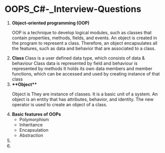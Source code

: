 # OOPS_C#-_Interview-Questions

<ol>
  <li>
    <b> Object-oriented programming (OOP) </b>

  OOP is a technique to develop logical modules, such as classes that contain properties, methods, fields, and events. An object is created in the program to represent a class.     Therefore, an object encapsulates all the features, such as data and behavior that are associated to a class.
  </li>
  
  <li>
    <b>Class </b>
Class is a user defined data type, which consists of data & behaviour
Class data is represented by field and behaviour is represented by methods
It holds its own data members and member functions, which can be accessed and used by creating instance of that class

  
  </li>
  
   <li>
    <b>**Object** </b>

Object is They are instance of classes. It is a basic unit of a system. 
An object is an entity that has attributes, behavior, and identity. 
The new operator is used to create an object of a class. 
  
  </li>
  
<li>
    <b> Basic features of OOPs </b>
     
- Polymorphism 
- Inheritance 
- Encapsulation 
- Abstraction
</li>
  
   <li>
    <b> </b>

  
  </li>
  
   <li>
    <b> </b>

  
  </li>
</ol>
